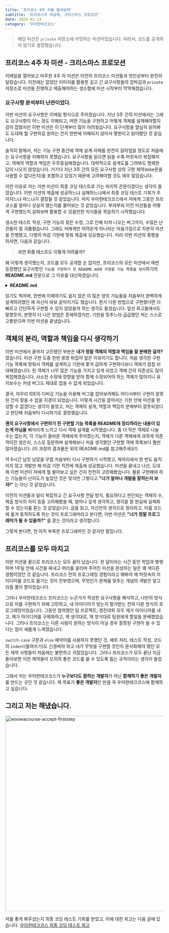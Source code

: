 ```yaml
---
title: '프리코스 4주 차를 돌아보며'
subtitle: '프리코스의 피날레, 크리스마스 프로모션'
date: 2024-01-13
category: '우아한테크코스'
---
```


> 해당 미션은 `private` 저장소에 커밋하는 미션이었습니다. 따라서, 코드를 공개하지 않기로 결정했습니다.

## 프리코스 4주 차 미션 - 크리스마스 프로모션

이메일을 열어보고 마주한 4주 차 미션은 이전의 프리코스 미션들과 첫인상부터 완전히 달랐습니다. 이전에는 없었던 이미지를 활용한 길고 긴 요구사항들의 압박감과 `private` 저장소로 미션을 진행하고 제출해야하는 생소함에 미션 시작부터 막막해졌습니다.

### 요구사항 분석부터 난관이었다.

이번 미션의 요구사항은 이메일 형식으로 주어졌습니다. 지난 3주 간의 미션에서는 그래도 요구사항이 어느 정도 이해되고, 어떤 기능을 구현하고 어떻게 객체를 설계해야할지 감이 잡혔지만 이번 미션은 이 단계부터 많이 어려웠습니다. 요구사항을 열심히 읽어봐도 도대체 뭘 구현하길 원하는 건지 한번에 이해되지 않아서 몇번이고 읽어봤던 것 같습니다.

솔직히 말해서, 저는 기능 구현 중간에 객체 설계 자체를 완전히 갈아엎을 정도로 처음에는 요구사항을 이해하지 못했습니다. 요구사항을 읽으면 읽을 수록 머릿속이 복잡해지고, 객체의 역할과 책임은 두루뭉실해졌습니다. 대략적으로 설계도를 그려봐도 명쾌한 답이 나오지 않았습니다. 거기다 지난 3주 간의 모든 요구사항 상의 구현 제약(else문을 사용할 수 없다든지)을 포함하고 있었기 때문에 고려해야할 것도 매우 많았습니다.

이런 이유로 저는 이번 미션이 최종 코딩 테스트로 가는 마지막 관문이겠다는 생각이 들었습니다. 이번 미션의 제출에 성공하느냐 실패하느냐에서 최종 코딩 테스트 기회가 주어지느냐 마느냐가 결정될 것 같았습니다. 마치 우아한테크코스에서 저에게 그동안 프리코스를 얼마나 성실히 했는지를 물어보는 것 같았습니다. 부랴부랴 이전 미션들을 어떻게 구현했는지 살펴보며 활용할 수 있을만한 지식들을 학습하기 시작했습니다.

생소한 테스트 작성, 구현 기능의 잦은 수정, 그로 인해 터져 나오는 버그까지, 수많은 난관들이 절 괴롭혔습니다. 그래도 저에게만 어려운게 아니라는 마음가짐으로 차분히 미션을 진행했고, 다행히 마감 기한에 맞춰 제출에 성공했습니다. 미리 이번 미션의 총평을 하자면, 다음과 같습니다.

> **과연 최종 테스트도 이렇게 어려울까?**

왜 이렇게 생각했는지, 코드를 모두 공개할 순 없지만, 프리코스의 모든 미션에서 매번 등장했던 요구사항인 `기능을 구현하기 전 README.md에 구현할 기능 목록을 정리`하기의 **README.md** 전문으로 그 이유를 대신하겠습니다.

<details>
<summary><b>README.md</b></summary>

```markdown
# 12월 이벤트 플래너

## 구현 기능 목록

### Main

- Application
  - `EventController`를 통해 12월 이벤트 플래너를 시작한다.

### Model

- Badge
  - 12월 이벤트 플래너에서 제공할 이벤트 배지의 열거형이다.
  - 사용자가 제공 받은 총 혜택 금액에 따라 이벤트 배지를 부여한다.
- Bounds
  - 12월 이벤트 플래너에서 여러 조건 기준에 대한 정보를 제공하는 열거형이다.
  - 이벤트 기간의 첫 번째 날과 마지막 날에 대한 정보를 제공한다.
  - 크리스마스 날짜에 대한 정보를 제공한다.
  - 이벤트 적용을 위한 최소 주문 금액에 대한 정보를 제공한다.
  - 주문 메뉴의 최소 주문 수량에 대한 정보를 제공한다.
  - 주문 메뉴의 최대 주문 수량에 대한 정보를 제공한다.
  - 증정 메뉴의 기준 총 주문 금액에 대한 정보를 제공한다.
- Date
  - 12월 이벤트 플래너에서 방문 날짜 역할을 담당한다.
  - 사용자가 입력한 방문 날짜가 숫자가 아니라면 예외가 발생한다.
  - 사용자가 입력한 방문 날짜가 12월의 1일부터 31일 사이가 아니라면 예외가 발생한다.
  - 사용자가 입력한 방문 날짜가 크리스마스 이전인지 판별한다.
  - 사용자가 입력한 방문 날짜가 평일인지 판별한다.
  - 사용자가 입력한 방문 날짜가 주말인지 판별한다.
  - 사용자가 입력한 방문 날짜가 특별 할인일인지 판별한다.
  - 사용자가 입력한 방문 날짜를 제공한다.
- Discount
  - 12월 이벤트 플래너에서 할인 역할을 담당한다.
  - 사용자가 입력한 방문 날짜와 주문 메뉴에 따른 할인 내역에 대한 정보를 제공한다.
  - 사용자가 입력한 방문 날짜와 주문 메뉴에 따른 총 할인 금액을 제공한다.
- DiscountCondition
  - 12월 이벤트 플래너에서 할인 정책 역할을 담당한다.
  - 사용자가 입력한 방문 날짜가 현재 정책이 적용 가능한지 판별한다.
  - 적용된 할인 금액을 반환한다.
  - ChristmasDiscount
    - 크리스마스 디데이 할인 정책을 적용하고 할인 금액과 혜택 내역을 반환한다.
  - SpecialDiscount
    - 특별 할인 정책을 적용하고 할인 금액과 혜택 내역을 반환한다.
  - WeekdayDiscount
    - 평일 할인 정책을 적용하고 할인 금액과 혜택 내역을 반환한다.
  - WeekendDiscount
    - 주말 할인 정책을 적용하고 할인 금액과 혜택 내역을 반환한다.
- EventDay
  - 12월 이벤트 플래너에서 이벤트 적용 날짜 역할을 담당한다.
  - 사용자가 입력한 날짜가 이벤트에 적용되는지 판별한다.
- EventPlanner
  - 12월 이벤트 플래너에서 이벤트 플래너 역할을 담당한다.
  - 사용자가 주문한 메뉴 목록 문자열을 생성하고 반환한다.
  - 사용자가 입력한 주문 메뉴가 지정된 형식을 따르지 않으면 예외가 발생한다.
  - 사용자가 입력한 주문 메뉴가 중복되면 예외가 발생한다.
  - 사용자가 주문한 메뉴의 총 주문 금액을 반환한다.
  - 사용자가 주문한 메뉴에 대한 혜택 내역을 반환한다.
  - 사용자가 주문한 메뉴의 총 주문 금액에 대한 증정 메뉴의 정보를 반환한다.
  - 사용자가 주문한 메뉴의 총 주문 금액에 대한 증정 메뉴의 가격을 반환한다.
- Gift
  - 12월 이벤트 플래너에서 증정 메뉴 역할을 담당한다.
  - 사용자가 주문한 메뉴의 총 주문 금액에 따라 증정 메뉴의 정보를 반환한다.
  - 사용자가 주문한 메뉴의 총 주문 금액에 따라 증정 메뉴의 가격을 반환한다.
- Menu
  - 사용자가 선택할 메뉴에 대한 정보를 나타내는 열거형이다.
  - 사용자가 주문한 메뉴의 총 주문 금액을 반환한다.
  - 사용자가 주문한 메뉴가 존재하지 않으면 예외가 발생한다.
  - 사용자가 주문한 메뉴가 음료 밖에 없다면 예외가 발생한다.
  - 사용자가 주문한 메뉴의 종류별 주문 개수를 반환한다.
  - 사용자가 주문한 메뉴가 존재하는지 판별한다.
  - 사용자가 주문한 메뉴의 이름을 제공한다.
  - 사용자가 주문한 메뉴의 종류에 대한 정보를 제공한다.
- Message
  - 사용자에게 정보를 제공하기 위한 메시지의 열거형이다.
- Order
  - 12월 이벤트 플래너에서 주문서 역할을 담당한다.
  - 사용자가 주문한 메뉴의 가격에 대한 정보를 반환한다.
  - 사용자가 주문한 메뉴의 종류에 대한 정보를 반환한다.
  - 사용자가 주문한 메뉴가 존재하지 않으면 예외가 발생한다.
  - 사용자가 주문한 메뉴의 개수가 최소 주문 수량보다 적으면 예외가 발생한다.
  - 사용자가 주문한 메뉴의 개수가 최대 주문 수량보다 많으면 예외가 발생한다.
  - 사용자가 음료만 주문했다면 예외가 발생한다.
  - 사용자가 주문한 메뉴의 총 가격을 반환한다.
  - 사용자가 주문한 메뉴의 종류별 주문 개수를 반환한다.
  - 사용자가 주문한 메뉴 목록을 문자열 형태로 반환한다.

### View

- InputView
  - 12월 이벤트 플래너에서 사용자 입력을 받는 UI 역할을 담당한다.
- OutputView
  - 12월 이벤트 플래너에서 사용자에게 이벤트 적용 결과를 보여주는 UI 역할을 담당한다.

### Controller

- EventController
  - 12월 이벤트 플래너의 전체적인 흐름을 제어한다.
  - `InputView`로부터 사용자의 입력을 받는다.
  - 12월 이벤트 플래너의 핵심 로직들을 모델을 통해 수행한다.
  - `OutputView`를 통해 12월 이벤트 플래너의 결과를 출력한다.
```

</details>
   
읽기도 벅차며, 한번에 이해하기도 쉽지 않은 이 많은 양의 기능들을 처음부터 완벽하게 설계하려했던 제 자신이 바보 같아지기도 했습니다. 뭔가 다른 방법으로 구현했다면 더 빠르고 간단하게 구현할 수 있지 않았을까 하는 생각도 들었습니다. 앞선 회고들에서도 말했듯이, 분명히 더 나은 방법은 존재하겠지만, 기한을 맞추느라 급급했던 저는 스스로 고통받으며 이번 미션을 끝냈습니다.

## 객체의 분리, 역할과 책임을 다시 생각하기

이번 미션에서 끝까지 고민했던 부분은 **내가 정말 객체의 역할과 책임을 잘 분배한 걸까?** 였습니다. 미션 구현 도중 한번 몽땅 뒤집어 엎은 이유이기도 합니다. 처음 생각한 구현 기능 목록에 맞춰서 객체를 설계하고 기한에 쫓겨 급하게 구현하다보니 객체가 점점 비대해졌습니다. 한 객체가 너무 많은 기능을 가지고 있게 되었고 객체 간의 의존성도 많이 복잡해졌습니다. 사소한 수정에 영향을 받아 함께 수정되어야 하는 객체가 많아지니 유지보수는 커녕 버그도 제대로 잡을 수 없게 되었습니다.

결국, 아무리 IDE의 디버깅 기능을 이용해 버그를 잡아보려해도 어디서부터 구현이 잘못된 건지 찾을 수 없을 지경이 되었습니다. 이렇게 시간을 끌어서는 기한 안에 미션을 완성할 수 없겠다는 생각이 들었고, 저는 객체의 설게, 역할과 책임의 분배부터 잘못되었다고 판단해 처음부터 다시하기로 결정했습니다.

**괜히 요구사항에서 구현하기 전 구현할 기능 목록을 README에 정리하라는 내용이 있는게 아님을** 뼈저리게 느끼고 다시 객체 설계를 시작했습니다. 좀 더 작은 객체로 나눌 수는 없는지, 각 기능이 올바른 객체에게 주어졌는지, 객체가 다른 객체에게 과하게 의존적이진 않은지, 스스로 질문하며 설계해보니 처음 생각했던 구현할 객체 목록보다 훨씬 많아졌습니다. (이 과정의 결과물은 위의 README.md를 참고해주세요!)

약 6시간 남짓 남았을 무렵 처음부터 다시 구현하기 시작했고, 제자리에서 한 번도 움직이지 않고 개발만 해 마감 기한 직전에 제출에 성공했습니다. 미션을 끝내고 나선, 도대체 이번 미션이 저에게 뭘 물어보고 싶은 건지 천천히 고민해봤습니다. 물론 구현해야 하는 기능들이 난이도가 높았던 것은 맞지만 그렇다고 **"너가 얼마나 개발을 잘하는지 보자!"** 는 아닌 것 같았습니다.

이전의 미션들과 달리 복잡하고 긴 요구사항 전달 방식, 필요하다고 판단되는 객체의 수, 제출 방식의 차이 등을 고려해봤을 때, 얼마나 깊게 생각하고, 생각을 잘 현실에 실체화할 수 있는지를 묻는 것 같았습니다. 글을 읽고, 자신만의 생각으로 정리하고, 이를 코드에 옮겨 동작하도록 하는 것이 프로그래머라고 본다면, 이번 미션은 **"너가 정말 프로그래머가 될 수 있을까?"** 를 묻는 것이라고 생각합니다.

그렇게 본다면, 전 아직 부족한 프로그래머인 것 같지만 말입니다.

## 프리코스를 모두 마치고

이번 미션을 끝으로 프리코스는 모두 끝이 났습니다. 한 달이라는 시간 동안 학업과 병행하며 1주일 안에 시간을 짜내고 머리를 굴리며 주어진 미션을 완성하는 일은 꽤 색다른 경험이었던 것 같습니다. 프리코스 전의 프로그래밍 경험이라고 해봐야 제 머릿속의 아이디어를 코드로 옮기는 것이 전부였으며, 무엇인가 문제를 맞추는 개념의 개발은 알고리즘 풀이 뿐이었습니다.

그러나 우아한테크코스 프리코스는 누군가가 작성한 요구사항을 해석하고, 나만의 방식으로 이를 구현하기 위해 고민하고, 내 아이디어가 맞는지 평가받는 전혀 다른 방식의 프로그래밍이었습니다. 그동안 참여했던 팀 프로젝트, 경진대회 모두 제가 아이디어를 내고, 제가 아이디어를 구체화하고, 제 생각대로, 제 방식대로 팀원에게 할일을 분배했었습니다. 그러나 프리코스는 다른 사람이 원하는 방식이 아닐 경우 잘못된 구현이 될 수 있다는 점이 새롭게 느껴졌습니다.

`switch-case` 구문과 `else` 예약어를 사용하지 못했던 것, 예외 처리, 테스트 작성, 코드의 `indent`(들여쓰기)도 신경써야 하고 내가 무엇을 구현할 것인지 문서화해야 했던 모든 제약 사항들이 처음에는 불편하고 귀찮았습니다. 그러나 프리코스가 모두 끝난 지금 돌아보면 이런 제약들이 오히려 좋은 코드를 쓸 수 있도록 돕는 규칙이라는 생각이 들었습니다.

그래서 저는 우아한테크코스가 **누구보다도 잘하는 개발자**가 아닌 **함께하기 좋은 개발자**를 만드는 곳인 것 같습니다. 제 목표가 **좋은 개발자**인 만큼 꼭 우아한테크코스에 함께하고 싶습니다.

## 그리고 저는 해냈습니다.

<img width="620" alt="woowacourse-accept-firststep" src="https://github.com/hangillee/coderoad.kr/assets/14046092/6c078feb-7c6e-49a0-9c41-60e802cf0cdf">

저를 좋게 봐주셨는지 최종 코딩 테스트 기회를 받았고, 이에 대한 회고는 다음 글에 있습니다. [우아한테크코스 최종 코딩 테스트 회고](https://blog.coderoad.kr/woowacourse-final-test/)
